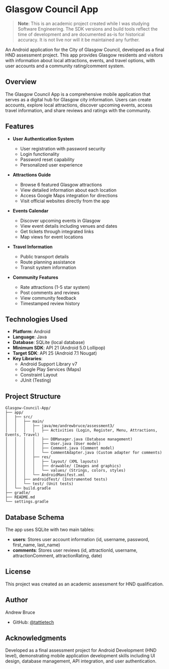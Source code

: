 # Glasgow Council App

> **Note**: This is an academic project created while I was studying Software Engineering. The SDK versions and build tools reflect the time of development and are documented as-is for historical accuracy. It is not live nor will it be maintained any further.

An Android application for the City of Glasgow Council, developed as a final HND assessment project. This app provides Glasgow residents and visitors with information about local attractions, events, and travel options, with user accounts and a community rating/comment system.

## Overview

The Glasgow Council App is a comprehensive mobile application that serves as a digital hub for Glasgow city information. Users can create accounts, explore local attractions, discover upcoming events, access travel information, and share reviews and ratings with the community.

## Features

- **User Authentication System**
  - User registration with password security
  - Login functionality
  - Password reset capability
  - Personalized user experience

- **Attractions Guide**
  - Browse 6 featured Glasgow attractions
  - View detailed information about each location
  - Access Google Maps integration for directions
  - Visit official websites directly from the app

- **Events Calendar**
  - Discover upcoming events in Glasgow
  - View event details including venues and dates
  - Get tickets through integrated links
  - Map views for event locations

- **Travel Information**
  - Public transport details
  - Route planning assistance
  - Transit system information

- **Community Features**
  - Rate attractions (1-5 star system)
  - Post comments and reviews
  - View community feedback
  - Timestamped review history

## Technologies Used

- **Platform**: Android
- **Language**: Java
- **Database**: SQLite (local database)
- **Minimum SDK**: API 21 (Android 5.0 Lollipop)
- **Target SDK**: API 25 (Android 7.1 Nougat)
- **Key Libraries**:
  - Android Support Library v7
  - Google Play Services (Maps)
  - Constraint Layout
  - JUnit (Testing)

## Project Structure

```
Glasgow-Council-App/
├── app/
│   ├── src/
│   │   ├── main/
│   │   │   ├── java/me/andrewbruce/assessment3/
│   │   │   │   ├── Activities (Login, Register, Menu, Attractions, Events, Travel)
│   │   │   │   ├── DBManager.java (Database management)
│   │   │   │   ├── User.java (User model)
│   │   │   │   ├── Comment.java (Comment model)
│   │   │   │   └── CommentAdapter.java (Custom adapter for comments)
│   │   │   ├── res/
│   │   │   │   ├── layout/ (XML layouts)
│   │   │   │   ├── drawable/ (Images and graphics)
│   │   │   │   └── values/ (Strings, colors, styles)
│   │   │   └── AndroidManifest.xml
│   │   ├── androidTest/ (Instrumented tests)
│   │   └── test/ (Unit tests)
│   └── build.gradle
├── gradle/
├── README.md
└── settings.gradle
```

## Database Schema

The app uses SQLite with two main tables:

- **users**: Stores user account information (id, username, password, first_name, last_name)
- **comments**: Stores user reviews (id, attractionId, username, attractionComment, attractionRating, date)

## License

This project was created as an academic assessment for HND qualification.

## Author

Andrew Bruce
- GitHub: [@tattietech](https://github.com/tattietech)

## Acknowledgments

Developed as a final assessment project for Android Development (HND level), demonstrating mobile application development skills including UI design, database management, API integration, and user authentication.
